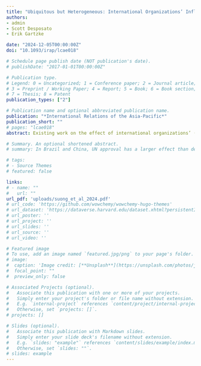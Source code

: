 ```yaml
---
title: "Ubiquitous but Heterogeneous: International Organizations’ Influence on Public Opinion in China, Brazil, Japan, and Sweden"
authors:
- admin
- Scott Desposato
- Erik Gartzke

date: "2024-12-05T00:00:00Z"
doi: "10.1093/irap/lcae018"

# Schedule page publish date (NOT publication's date).
# publishDate: "2017-01-01T00:00:00Z"

# Publication type.
# Legend: 0 = Uncategorized; 1 = Conference paper; 2 = Journal article;
# 3 = Preprint / Working Paper; 4 = Report; 5 = Book; 6 = Book section;
# 7 = Thesis; 8 = Patent
publication_types: ["2"]

# Publication name and optional abbreviated publication name.
publication: "*International Relations of the Asia-Pacific*"
publication_short: ""
# pages: "lcae018"
abstract: Existing work on the effect of international organizations’ (IOs) approval of the use of force on public support for it tends to focus on the established great powers in the Global North and its positive main effect. In this research note, we contribute to this literature in two ways with a survey experiment conducted in four countries: Brazil, China, Japan, and Sweden. First, we examine the generalizability of existing findings to relatively understudied countries that include aspiring great powers in the Global South. Second, we examine the heterogeneity of the effect of IOs’ authorization of the use of force. We confirm the generalizability of the positive effect of IOs’ approval on public support for war. At the same time, we find that individuals' positive responses to IOs’ endorsement are heterogeneous and vary by their beliefs in militant internationalism and educational attainment, and by their home country.

# Summary. An optional shortened abstract.
# summary: In Brazil and China, UN approval has a larger effect than democracy on public support for the use of force.

# tags:
# - Source Themes
# featured: false

links:
# - name: ""
#   url: ""
url_pdf: 'uploads/suong_et_al_2024.pdf'
# url_code: 'https://github.com/wowchemy/wowchemy-hugo-themes'
# url_dataset: 'https://dataverse.harvard.edu/dataset.xhtml?persistentId=doi:10.7910/DVN/PA45UO'
# url_poster: ''
# url_project: ''
# url_slides: ''
# url_source: ''
# url_video: ''

# Featured image
# To use, add an image named `featured.jpg/png` to your page's folder. 
# image:
#  caption: 'Image credit: [**Unsplash**](https://unsplash.com/photos/jdD8gXaTZsc)'
#  focal_point: ""
#  preview_only: false

# Associated Projects (optional).
#   Associate this publication with one or more of your projects.
#   Simply enter your project's folder or file name without extension.
#   E.g. `internal-project` references `content/project/internal-project/index.md`.
#   Otherwise, set `projects: []`.
# projects: []

# Slides (optional).
#   Associate this publication with Markdown slides.
#   Simply enter your slide deck's filename without extension.
#   E.g. `slides: "example"` references `content/slides/example/index.md`.
#   Otherwise, set `slides: ""`.
# slides: example
---
```

